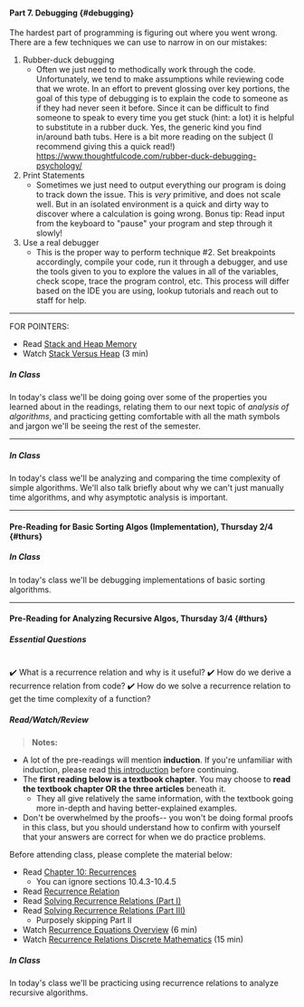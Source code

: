 #### Part 7.  Debugging {#debugging}

The hardest part of programming is figuring out where you went wrong. There are a few techniques we can use to narrow in on our mistakes:

1. Rubber-duck debugging
   - Often we just need to methodically work through the code. Unfortunately, we tend to make assumptions while reviewing code that we wrote. In an effort to prevent glossing over key portions, the goal of this type of debugging is to explain the code to someone as if they had never seen it before. Since it can be difficult to find someone to speak to every time you get stuck (hint: a lot) it is helpful to substitute in a rubber duck. Yes, the generic kind you find in/around bath tubs. Here is a bit more reading on the subject (I recommend giving this a quick read!) https://www.thoughtfulcode.com/rubber-duck-debugging-psychology/
2. Print Statements
   - Sometimes we just need to output everything our program is doing to track down the issue. This is *very* primitive, and does not scale well. But in an isolated environment is a quick and dirty way to discover where a calculation is going wrong. Bonus tip: Read input from the keyboard to "pause" your program and step through it slowly!
3. Use a real debugger
   - This is the proper way to perform technique #2. Set breakpoints accordingly, compile your code, run it through a debugger, and use the tools given to you to explore the values in all of the variables, check scope, trace the program control, etc. This process will differ based on the IDE you are using, lookup tutorials and reach out to staff for help.

------------------------

FOR POINTERS: 

- Read [Stack and Heap Memory](https://courses.engr.illinois.edu/cs225/fa2020/resources/stack-heap/)
- Watch [Stack Versus Heap](https://www.youtube.com/watch?v=IX3fDYz0WyM) (3 min)

##### In Class
In today's class we'll be doing going over some of the properties you learned about in the readings, relating them to our next topic of *analysis of algorithms*, and practicing getting comfortable with all the math symbols and jargon we'll be seeing the rest of the semester.

--------------

##### In Class
In today's class we'll be analyzing and comparing the time complexity of simple algorithms. We'll also talk briefly about why we can't just manually time algorithms, and why asymptotic analysis is important.

---

#### Pre-Reading for Basic Sorting Algos (Implementation), Thursday 2/4 {#thurs}

##### In Class
In today's class we'll be debugging implementations of basic sorting algorithms.

---

#### Pre-Reading for Analyzing Recursive Algos, Thursday 3/4 {#thurs}

##### Essential Questions

<br>
✔️ What is a recurrence relation and why is it useful?  
✔️ How do we derive a recurrence relation from code?  
✔️ How do we solve a recurrence relation to get the time complexity of a function?  

##### Read/Watch/Review

> **Notes:** 
- A lot of the pre-readings will mention **induction**. If you're unfamiliar with induction, please read [this introduction](https://www.mathsisfun.com/algebra/mathematical-induction.html) before continuing.
- The **first reading below is a textbook chapter**. You may choose to **read the textbook chapter OR the three articles** beneath it. 
   - They all give relatively the same information, with the textbook going more in-depth and having better-explained examples.
- Don't be overwhelmed by the proofs-- you won't be doing formal proofs in this class, but you should understand how to confirm with yourself that your answers are correct for when we do practice problems.

Before attending class, please complete the material below:
- Read [Chapter 10: Recurrences](https://ocw.mit.edu/courses/electrical-engineering-and-computer-science/6-042j-mathematics-for-computer-science-fall-2010/readings/MIT6_042JF10_chap10.pdf)
   - You can ignore sections 10.4.3-10.4.5
- Read [Recurrence Relation](https://algorithmtutor.com/Analysis-of-Algorithm/Recurrence-Relation/)
- Read [Solving Recurrence Relations (Part I)](https://algorithmtutor.com/Analysis-of-Algorithm/Solving-Recurrence-Relations-Part-I/)
- Read [Solving Recurrence Relations (Part III)](https://algorithmtutor.com/Analysis-of-Algorithm/Solving-Recurrence-Relations-Part-III/)
   - Purposely skipping Part II
- Watch [Recurrence Equations Overview](https://www.youtube.com/watch?v=l0iXqhqfDPo) (6 min)
- Watch [Recurrence Relations Discrete Mathematics](https://www.youtube.com/watch?v=eAaP4XaB8hM) (15 min)

##### In Class
In today's class we'll be practicing using recurrence relations to analyze recursive algorithms.

